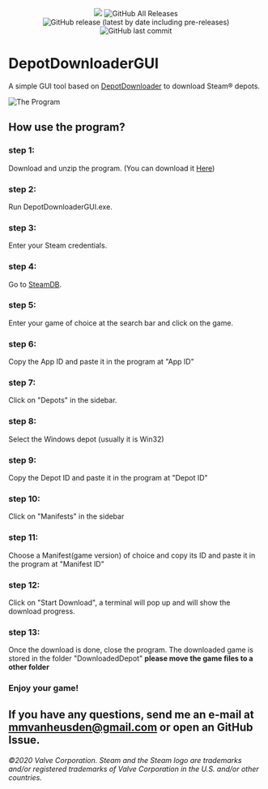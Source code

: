 <p align="center">
  <img src="https://img.shields.io/badge/Status-Beta-green" />
  <img alt="GitHub All Releases" src="https://img.shields.io/github/downloads/mmvanheusden/DepotDownloaderGUI/total?label=Downloads">
  <img alt="GitHub release (latest by date including pre-releases)" src="https://img.shields.io/github/v/release/mmvanheusden/DepotDownloaderGUI?include_prereleases">
  <img alt="GitHub last commit" src="https://img.shields.io/github/last-commit/mmvanheusden/DepotDownloaderGUI">
</p>

# DepotDownloaderGUI

A simple GUI tool based on [DepotDownloader][depotdownloader] to download Steam® depots.

![The Program](https://raw.githubusercontent.com/mmvanheusden/DepotDownloaderGUI/main/src/readme.md/hero.png "The Program")

## How use the program?
### step 1:
Download and unzip the program. (You can download it [Here][latest])
### step 2:
Run DepotDownloaderGUI.exe.
### step 3:
Enter your Steam credentials.
### step 4:
Go to [SteamDB][steamdb].
### step 5:
Enter your game of choice at the search bar and click on the game.
### step 6:
Copy the App ID and paste it in the program at "App ID"
### step 7:
Click on "Depots" in the sidebar.
### step 8:
Select the Windows depot (usually it is Win32)
### step 9:
Copy the Depot ID and paste it in the program at "Depot ID"
### step 10:
Click on "Manifests" in the sidebar
### step 11:
Choose a Manifest(game version) of choice and copy its ID and paste it in the program at "Manifest ID"
### step 12:
Click on "Start Download", a terminal will pop up and will show the download progress.
### step 13:
Once the download is done, close the program.
The downloaded game is stored in the folder "DownloadedDepot"
**please move the game files to a other folder**
### Enjoy your game!


## If you have any questions, send me an e-mail at mmvanheusden@gmail.com or open an GitHub Issue.


###### ©2020 Valve Corporation. Steam and the Steam logo are trademarks and/or registered trademarks of Valve Corporation in the U.S. and/or other countries.
[latest]: https://github.com/mmvanheusden/DepotDownloaderGUI/releases/latest
[steamdb]: https://steamdb.info/
[depotdownloader]: https://github.com/SteamRE/DepotDownloader
